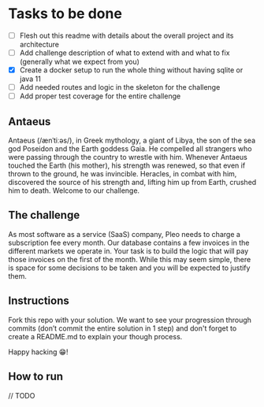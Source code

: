 # Tasks to be done
- [ ] Flesh out this readme with details about the overall project and its architecture
- [ ] Add challenge description of what to extend with and what to fix (generally what we expect from you)
- [X] Create a docker setup to run the whole thing without having sqlite or java 11
- [ ] Add needed routes and logic in the skeleton for the challenge
- [ ] Add proper test coverage for the entire challenge

## Antaeus

Antaeus (/ænˈtiːəs/), in Greek mythology, a giant of Libya, the son of the sea god Poseidon and the Earth goddess Gaia. He compelled all strangers who were passing through the country to wrestle with him. Whenever Antaeus touched the Earth (his mother), his strength was renewed, so that even if thrown to the ground, he was invincible. Heracles, in combat with him, discovered the source of his strength and, lifting him up from Earth, crushed him to death. Welcome to our challenge.

## The challenge

As most software as a service (SaaS) company, Pleo needs to charge a subscription fee every month. Our database contains a few invoices in the different markets we operate in. Your task is to build the logic that will pay those invoices on the first of the month. While this may seem simple, there is space for some decisions to be taken and you will be expected to justify them.

## Instructions
Fork this repo with your solution. We want to see your progression through commits (don’t commit the entire solution in 1 step) and don't forget to create a README.md to explain your though process.

Happy hacking 😁!

## How to run

// TODO
